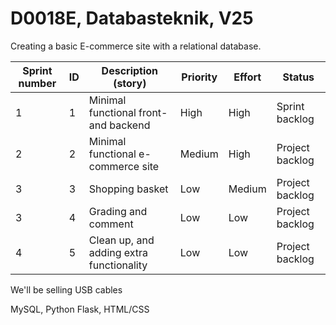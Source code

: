 # D0018E, Databasteknik, V25

Creating a basic E-commerce site with a relational database.

|  Sprint number  |  ID  |  Description (story)                     |  Priority  |  Effort  |      Status     |
|  -------------  | ---- |  -----------                             |  --------  |  ------  |      ------     |
| 1               | 1    | Minimal functional front- and backend    | High       | High     | Sprint backlog  |
| 2               | 2    | Minimal functional e-commerce site       | Medium     | High     | Project backlog |
| 3               | 3    | Shopping basket                          | Low        | Medium   | Project backlog |
| 3               | 4    | Grading and comment                      | Low        | Low      | Project backlog |
| 4               | 5    | Clean up, and adding extra functionality | Low        | Low      | Project backlog |

We'll be selling USB cables

MySQL, Python Flask, HTML/CSS
